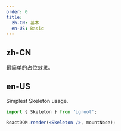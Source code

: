 ```yaml
---
order: 0
title:
  zh-CN: 基本
  en-US: Basic
---
```


## zh-CN

最简单的占位效果。

## en-US

Simplest Skeleton usage.

````jsx
import { Skeleton } from 'igroot';

ReactDOM.render(<Skeleton />, mountNode);
````
